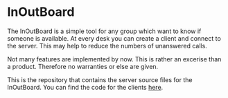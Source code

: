 <h1>InOutBoard</h1>

<p>The InOutBoard is a simple tool for any group which want to know if someone is available. At every desk you can create a client and connect
to the server. This may help to reduce the numbers of unanswered calls.</p>
<p>Not many features are implemented by now. This is rather an excerise than a product. Therefore no warranties or else are given.</p>
<p>This is the repository that contains the server source files for the InOutBoard. You can find the code for the clients <a href="https://github.com/kabcode/Client_IOB">here</a>.</p>
